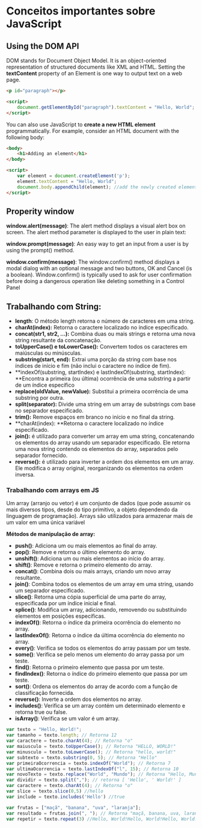 # Conceitos importantes sobre JavaScript

## Using the DOM API

DOM stands for Document Object Model. It is an object-oriented representation of structured documents like XML and HTML. Setting the **textContent** property of an Element is one way to output text on a web page.

```html
<p id="paragraph"></p>

<script>
    document.getElementById("paragraph").textContent = "Hello, World";
</script>
```

You can also use JavaScript to **create a new HTML element** programmatically. For example, consider an HTML document with the following body:
```html
<body>
    <h1>Adding an element</h1>
</body>

<script>
    var element = document.createElement('p');
    element.textContent = "Hello, World";
    document.body.appendChild(element); //add the newly created element to the DOM
</script>
```

## Properity window

**window.alert(message)**: The alert method displays a visual alert box on screen. The alert method parameter is displayed to the user in plain text:

**window.prompt(message)**: An easy way to get an input from a user is by using the prompt() method.

**window.confirm(message)**: The window.confirm() method displays a modal dialog with an optional message and two buttons, OK and Cancel (is a boolean). Window.confirm() is typically used to ask for user confirmation before doing a dangerous operation like deleting something in a Control Panel

## Trabalhando com String:

- **length**: O método length retorna o número de caracteres em uma string.
- **charAt(index):** Retorna o caractere localizado no índice especificado.
- **concat(str1, str2, ...):** Combina duas ou mais strings e retorna uma nova string resultante da concatenação.
- **toUpperCase() e toLowerCase():** Convertem todos os caracteres em maiúsculas ou minúsculas.
- **substring(start, end):** Extrai uma porção da string com base nos índices de início e fim (não inclui o caractere no índice de fim).
- **indexOf(substring, startIndex) e lastIndexOf(substring, startIndex): **Encontra a primeira (ou última) ocorrência de uma substring a partir de um índice específico
- **replace(oldValue, newValue):** Substitui a primeira ocorrência de uma substring por outra.
- **split(separator):** Divide uma string em um array de substrings com base no separador especificado.
- **trim():** Remove espaços em branco no início e no final da string.
- **charAt(index): **Retorna o caractere localizado no índice especificado.
- **join():** é utilizado para converter um array em uma string, concatenando os elementos do array usando um separador especificado. Ele retorna uma nova string contendo os elementos do array, separados pelo separador fornecido.
- **reverse():** é utilizado para inverter a ordem dos elementos em um array. Ele modifica o array original, reorganizando os elementos na ordem inversa.

### Trabalhando com arrays em JS
Um array (arranjo ou vetor) é um conjunto de dados (que pode assumir os mais diversos tipos, desde do tipo primitivo, a objeto dependendo da linguagem de programação). Arrays são utilizados para armazenar mais de um valor em uma única variável

**Métodos de manipulação de array:**
- **push()**: Adiciona um ou mais elementos ao final do array.
- **pop()**: Remove e retorna o último elemento do array.
- **unshift()**: Adiciona um ou mais elementos ao início do array.
- **shift()**: Remove e retorna o primeiro elemento do array.
- **concat()**: Combina dois ou mais arrays, criando um novo array resultante.
- **join()**: Combina todos os elementos de um array em uma string, usando um separador especificado.
- **slice()**: Retorna uma cópia superficial de uma parte do array, especificada por um índice inicial e final.
- **splice()**: Modifica um array, adicionando, removendo ou substituindo elementos em posições específicas.
- **indexOf()**: Retorna o índice da primeira ocorrência do elemento no array.
- **lastIndexOf()**: Retorna o índice da última ocorrência do elemento no array.
- **every()**: Verifica se todos os elementos do array passam por um teste.
- **some()**: Verifica se pelo menos um elemento do array passa por um teste.
- **find()**: Retorna o primeiro elemento que passa por um teste.
- **findIndex()**: Retorna o índice do primeiro elemento que passa por um teste.
- **sort()**: Ordena os elementos do array de acordo com a função de classificação fornecida.
- **reverse()**: Inverte a ordem dos elementos no array.
- **includes()**: Verifica se um array contém um determinado elemento e retorna true ou false.
- **isArray()**: Verifica se um valor é um array.

```js
var texto = "Hello, World!";
var tamanho = texto.length; // Retorna 12
var caractere = texto.charAt(4); // Retorna "o"
var maiusculo = texto.toUpperCase(); // Retorna "HELLO, WORLD!"
var minusculo = texto.toLowerCase(); // Retorna "hello, world!"
var subtexto = texto.substring(0, 5); // Retorna "Hello"
var primeiraOcorrencia = texto.indexOf("World"); // Retorna 7
var ultimaOcorrencia = texto.lastIndexOf("l", 15); // Retorna 10
var novoTexto = texto.replace("World", "Mundo"); // Retorna "Hello, Mundo!"
var dividir = texto.split(","); // retorna [ 'Hello', ' World!' ]
var caractere = texto.charAt(4); // Retorna "o"
var slice = texto.slice(0,5) //hello
var include = texto.includes('Hello') //true

var frutas = ["maçã", "banana", "uva", "laranja"];
var resultado = frutas.join(", "); // Retorna "maçã, banana, uva, laranja"
var repetir = texto.repeat(3) //Hello, World!Hello, World!Hello, World!
```